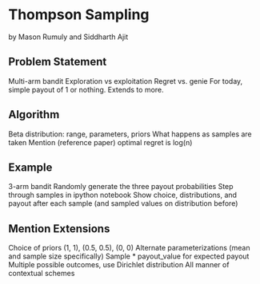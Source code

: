 # Thompson Sampling
by Mason Rumuly and Siddharth Ajit

## Problem Statement

Multi-arm bandit
Exploration vs exploitation
Regret vs. genie
For today, simple payout of 1 or nothing. Extends to more.

## Algorithm

Beta distribution: range, parameters, priors
What happens as samples are taken
Mention (reference paper) optimal regret is log(n)

## Example

3-arm bandit
Randomly generate the three payout probabilities
Step through samples in ipython notebook
Show choice, distributions, and payout after each sample (and sampled values on distribution before)

## Mention Extensions

Choice of priors (1, 1), (0.5, 0.5), (0, 0)
Alternate parameterizations (mean and sample size specifically)
Sample * payout_value for expected payout
Multiple possible outcomes, use Dirichlet distribution
All manner of contextual schemes
